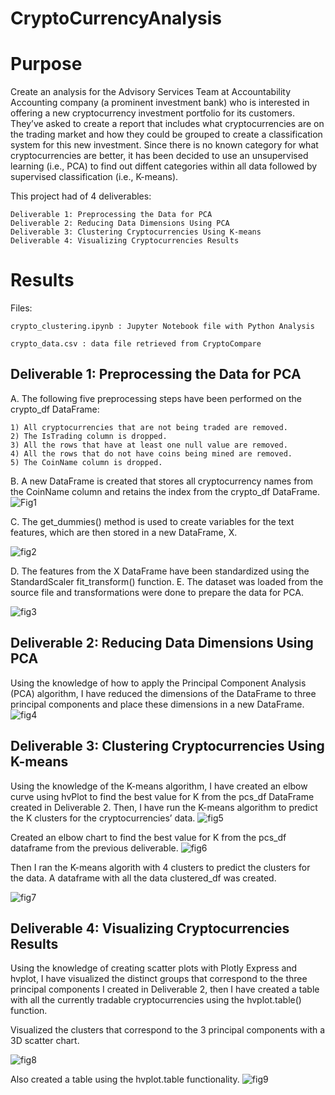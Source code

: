 # CryptoCurrencyAnalysis

# Purpose

Create an analysis for the Advisory Services Team at Accountability Accounting company (a prominent investment bank) who is interested in offering a new cryptocurrency investment portfolio for its customers. They’ve asked to create a report that includes what cryptocurrencies are on the trading market and how they could be grouped to create a classification system for this new investment. Since there is no known category for what cryptocurrencies are better, it has been decided to use an unsupervised learning (i.e., PCA) to find out diffent categories within all data followed by supervised classification (i.e., K-means). 

This project had of 4 deliverables:

    Deliverable 1: Preprocessing the Data for PCA
    Deliverable 2: Reducing Data Dimensions Using PCA
    Deliverable 3: Clustering Cryptocurrencies Using K-means
    Deliverable 4: Visualizing Cryptocurrencies Results

# Results

Files:

    crypto_clustering.ipynb : Jupyter Notebook file with Python Analysis

    crypto_data.csv : data file retrieved from CryptoCompare

## Deliverable 1: Preprocessing the Data for PCA

A. The following five preprocessing steps have been performed on the crypto_df DataFrame:

    1) All cryptocurrencies that are not being traded are removed.
    2) The IsTrading column is dropped.
    3) All the rows that have at least one null value are removed.
    4) All the rows that do not have coins being mined are removed.
    5) The CoinName column is dropped.
 B. A new DataFrame is created that stores all cryptocurrency names from the CoinName column and retains the index from the crypto_df DataFrame.   
    ![Fig1](https://user-images.githubusercontent.com/100442163/177381409-8abfabc3-c38d-4a70-b760-e81f12a33feb.png)

C. The get_dummies() method is used to create variables for the text features, which are then stored in a new DataFrame, X.

![fig2](https://user-images.githubusercontent.com/100442163/177381834-61b33142-7030-4d5c-a7bf-a9af7ee63c61.png)

D. The features from the X DataFrame have been standardized using the StandardScaler fit_transform() function. 
E. The dataset was loaded from the source file and transformations were done to prepare the data for PCA.

![fig3](https://user-images.githubusercontent.com/100442163/177382147-8941be0c-ab42-45da-bf88-5267cb3df21e.png)


## Deliverable 2: Reducing Data Dimensions Using PCA
Using the knowledge of how to apply the Principal Component Analysis (PCA) algorithm, I have reduced the dimensions of the DataFrame to three principal components and place these dimensions in a new DataFrame.
![fig4](https://user-images.githubusercontent.com/100442163/177382880-edc45531-2a22-4510-89ad-2481a91c00a8.png)

## Deliverable 3: Clustering Cryptocurrencies Using K-means
Using the knowledge of the K-means algorithm, I have created an elbow curve using hvPlot to find the best value for K from the pcs_df DataFrame created in Deliverable 2. Then, I have run the K-means algorithm to predict the K clusters for the cryptocurrencies’ data.
![fig5](https://user-images.githubusercontent.com/100442163/177383530-d2d68f14-99d2-486b-a502-f419b8a6ada6.png)

Created an elbow chart to find the best value for K from the pcs_df dataframe from the previous deliverable.
![fig6](https://user-images.githubusercontent.com/100442163/177383923-bd746426-99b5-4052-b7b8-4a7709403e93.png)

Then I ran the K-means algorith with 4 clusters to predict the clusters for the data. A dataframe with all the data clustered_df was created.

![fig7](https://user-images.githubusercontent.com/100442163/177384166-9233ac49-8116-49b5-8392-dc4d47870f53.png)

## Deliverable 4: Visualizing Cryptocurrencies Results
Using the knowledge of creating scatter plots with Plotly Express and hvplot, I have visualized the distinct groups that correspond to the three principal components I created in Deliverable 2, then I have created a table with all the currently tradable cryptocurrencies using the hvplot.table() function. 

Visualized the clusters that correspond to the 3 principal components with a 3D scatter chart.

![fig8](https://user-images.githubusercontent.com/100442163/177385003-e7105689-062d-4aaf-80cd-c02875c43970.png)

Also created a table using the hvplot.table functionality.
![fig9](https://user-images.githubusercontent.com/100442163/177385278-dee8a9c3-d6da-4f5a-a061-2524b047daff.png)

